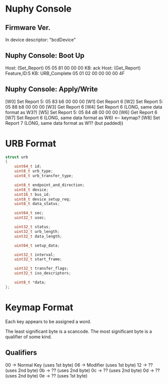 # Nuphy Console

## Firmware Ver.
In device descriptor: "bcdDevice"

## Nuphy Console: Boot Up
Host: (Set_Report) 05 05 81 00 00 00
KB: ack
Host: (Get_Report) Feature,ID:5
KB: URB_Complete 05 01 02 00 00 00 00 4F

## Nuphy Console: Apply/Write
[W0] Set Report 5: 05 83 b6 00 00 00
[W1] Get Report 6
[W2] Set Report 5: 05 88 b8 00 00 00
[W3] Get Report 6
[W4] Set Report 6 (LONG, same data format as W3?)
[W5] Set Report 5: 05 84 d8 00 00 00
[W6] Get Report 6
[W7] Set Report 6 (LONG, same data format as W6) <-- keymap?
[W8] Set Report 7 (LONG, same data format as W1? (but padded))

# URB Format
```c
struct urb
{
    uint64_t id;
    uint8_t urb_type;
    uint8_t urb_transfer_type;

    uint8_t endpoint_and_direction;
    uint8_t device;
    uint16_t bus_id;
    uint8_t device_setup_req;
    uint8_t data_status;

    uint64_t sec;
    uint32_t usec;

    uint32_t status;
    uint32_t urb_length;
    uint32_t data_length;

    uint64_t setup_data;

    uint32_t interval;
    uint32_t start_frame;

    uint32_t transfer_flags;
    uint32_t iso_descriptors;

    uint8_t *data;
};
```

# Keymap Format
Each key appears to be assigned a word.

The least significant byte is a scancode. The most significant byte is a qualifier of some kind.

## Qualifiers
00 -> Normal Key (uses 1st byte)
06 -> Modifier (uses 1st byte)
12 -> ?? (uses 2nd byte)
0b -> ?? (uses 2nd byte)
0c -> ?? (uses 2nd byte)
0d -> ?? (uses 2nd byte)
0e -> ?? (uses 1st byte)